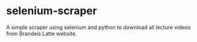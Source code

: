 # selenium-scraper
A simple scraper using selenium and python to download all lecture videos from Brandeis Latte website. 